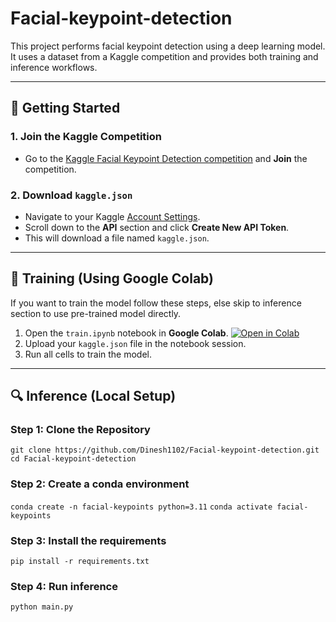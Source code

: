 # Facial-keypoint-detection


This project performs facial keypoint detection using a deep learning model. It uses a dataset from a Kaggle competition and provides both training and inference workflows.

---

## 🚀 Getting Started

### 1. Join the Kaggle Competition

- Go to the [Kaggle Facial Keypoint Detection competition](https://www.kaggle.com/competitions/facial-keypoints-detection) and **Join** the competition.

### 2. Download `kaggle.json`

- Navigate to your Kaggle [Account Settings](https://www.kaggle.com/account).
- Scroll down to the **API** section and click **Create New API Token**.
- This will download a file named `kaggle.json`.

---

## 🧪 Training (Using Google Colab)
If you want to train the model follow these steps, else skip to inference section to use pre-trained model directly.
1. Open the `train.ipynb` notebook in **Google Colab**. [![Open in Colab](https://colab.research.google.com/assets/colab-badge.svg)](https://colab.research.google.com/drive/1AN7BTnyOPTPCgmy1jEbS-DelEcAU8ZFR?usp=sharing)
2. Upload your `kaggle.json` file in the notebook session.
3. Run all cells to train the model.

---

## 🔍 Inference (Local Setup)

### Step 1: Clone the Repository
`git clone https://github.com/Dinesh1102/Facial-keypoint-detection.git`
`cd Facial-keypoint-detection`

### Step 2: Create a conda environment
`conda create -n facial-keypoints python=3.11`
`conda activate facial-keypoints`

### Step 3: Install the requirements
`pip install -r requirements.txt`

### Step 4: Run inference
`python main.py`

